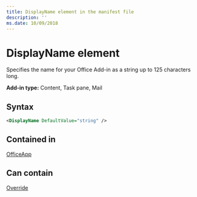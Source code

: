 ```yaml
---
title: DisplayName element in the manifest file
description: ''
ms.date: 10/09/2018
---
```


# DisplayName element

Specifies the name for your Office Add-in as a string up to 125 characters long.

**Add-in type:** Content, Task pane, Mail

## Syntax

```XML
<DisplayName DefaultValue="string" />
```

## Contained in

[OfficeApp](officeapp.md)


## Can contain

[Override](override.md)

